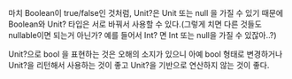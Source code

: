 마치 Boolean이 true/false인 것처럼, Unit?은 Unit 또는 null 을 가질 수 있기 때문에 Boolean와 Unit? 타입은 서로 바꿔서 사용할 수 있다.(그렇게 치면 다른 것들도 nullable이면 되는거 아닌가? 예를 들어서 Int? 면 Int 또는 null을 가질 수 있잖아..?)

Unit?으로 bool 을 표현하는 것은 오해의 소지가 있으니 아예 bool 형태로 변경하거나 Unit?을 리턴해서 사용하는 것이 좋고 Unit?을 기반으로 연산하지 않는 것이 좋다.
